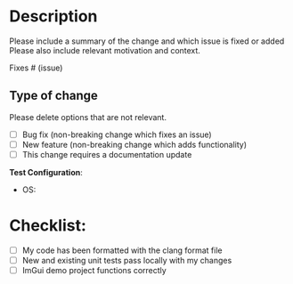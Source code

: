 # Description

Please include a summary of the change and which issue is fixed or added Please also include relevant motivation and
context.

Fixes # (issue)

## Type of change

Please delete options that are not relevant.

- [ ] Bug fix (non-breaking change which fixes an issue)
- [ ] New feature (non-breaking change which adds functionality)
- [ ] This change requires a documentation update

**Test Configuration**:

* OS:

# Checklist:

- [ ] My code has been formatted with the clang format file
- [ ] New and existing unit tests pass locally with my changes
- [ ] ImGui demo project functions correctly
